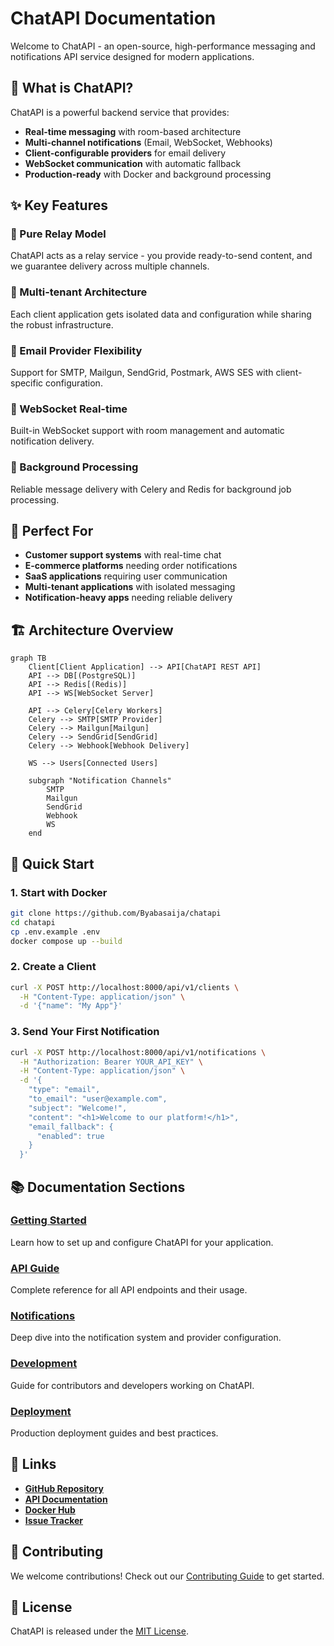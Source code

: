 # ChatAPI Documentation

Welcome to ChatAPI - an open-source, high-performance messaging and notifications API service designed for modern applications.

## 🚀 What is ChatAPI?

ChatAPI is a powerful backend service that provides:

- **Real-time messaging** with room-based architecture
- **Multi-channel notifications** (Email, WebSocket, Webhooks)
- **Client-configurable providers** for email delivery
- **WebSocket communication** with automatic fallback
- **Production-ready** with Docker and background processing

## ✨ Key Features

### 🔄 Pure Relay Model

ChatAPI acts as a relay service - you provide ready-to-send content, and we guarantee delivery across multiple channels.

### 🏢 Multi-tenant Architecture

Each client application gets isolated data and configuration while sharing the robust infrastructure.

### 📧 Email Provider Flexibility

Support for SMTP, Mailgun, SendGrid, Postmark, AWS SES with client-specific configuration.

### 🔌 WebSocket Real-time

Built-in WebSocket support with room management and automatic notification delivery.

### 🎯 Background Processing

Reliable message delivery with Celery and Redis for background job processing.

## 🎯 Perfect For

- **Customer support systems** with real-time chat
- **E-commerce platforms** needing order notifications
- **SaaS applications** requiring user communication
- **Multi-tenant applications** with isolated messaging
- **Notification-heavy apps** needing reliable delivery

## 🏗️ Architecture Overview

```mermaid
graph TB
    Client[Client Application] --> API[ChatAPI REST API]
    API --> DB[(PostgreSQL)]
    API --> Redis[(Redis)]
    API --> WS[WebSocket Server]

    API --> Celery[Celery Workers]
    Celery --> SMTP[SMTP Provider]
    Celery --> Mailgun[Mailgun]
    Celery --> SendGrid[SendGrid]
    Celery --> Webhook[Webhook Delivery]

    WS --> Users[Connected Users]

    subgraph "Notification Channels"
        SMTP
        Mailgun
        SendGrid
        Webhook
        WS
    end
```

## 🚀 Quick Start

### 1. Start with Docker

```bash
git clone https://github.com/Byabasaija/chatapi
cd chatapi
cp .env.example .env
docker compose up --build
```

### 2. Create a Client

```bash
curl -X POST http://localhost:8000/api/v1/clients \
  -H "Content-Type: application/json" \
  -d '{"name": "My App"}'
```

### 3. Send Your First Notification

```bash
curl -X POST http://localhost:8000/api/v1/notifications \
  -H "Authorization: Bearer YOUR_API_KEY" \
  -H "Content-Type: application/json" \
  -d '{
    "type": "email",
    "to_email": "user@example.com",
    "subject": "Welcome!",
    "content": "<h1>Welcome to our platform!</h1>",
    "email_fallback": {
      "enabled": true
    }
  }'
```

## 📚 Documentation Sections

### [Getting Started](getting-started/quick-start.md)

Learn how to set up and configure ChatAPI for your application.

### [API Guide](api/overview.md)

Complete reference for all API endpoints and their usage.

### [Notifications](notifications/overview.md)

Deep dive into the notification system and provider configuration.

### [Development](development/setup.md)

Guide for contributors and developers working on ChatAPI.

### [Deployment](deployment/docker.md)

Production deployment guides and best practices.

## 🔗 Links

- **[GitHub Repository](https://github.com/Byabasaija/chatapi)**
- **[API Documentation](api/overview.md)**
- **[Docker Hub](https://hub.docker.com/r/chatapi/chatapi)**
- **[Issue Tracker](https://github.com/Byabasaija/chatapi/issues)**

## 🤝 Contributing

We welcome contributions! Check out our [Contributing Guide](development/contributing.md) to get started.

## 📄 License

ChatAPI is released under the [MIT License](https://github.com/Byabasaija/chatapi/blob/main/LICENSE).
